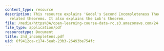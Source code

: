 ```yaml
---
content_type: resource
description: This resource explains 'Godel's Second Incompleteness Theorem'with it's
  related theorems. It also explains the Lob's theorem.
file: /media/https%3A/open-learning-course-data-rc.s3.amazonaws.com/24-242-logic-ii-spring-2004/6f9412cac1745eab23b326493be754fc_2nd_incompletens.pdf
file_type: application/pdf
resourcetype: Document
title: 2nd_incompletens.pdf
uid: 6f9412ca-c174-5eab-23b3-26493be754fc
---
```

